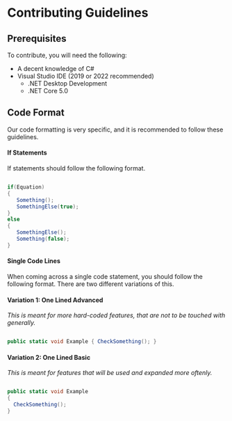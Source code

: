 # Contributing Guidelines

## Prerequisites
To contribute, you will need the following:

- A decent knowledge of C#
- Visual Studio IDE (2019 or 2022 recommended)
  - .NET Desktop Development
  - .NET Core 5.0


## Code Format
Our code formatting is very specific, and it is recommended to follow these guidelines.


#### If Statements ####

If statements should follow the following format.


```csharp

if(Equation)
{
   Something();
   SomethingElse(true);
}
else
{
   SomethingElse();
   Something(false);
}
````


#### Single Code Lines ####

When coming across a single code statement, you should follow the following format.
There are two different variations of this.

#### Variation 1: One Lined Advanced
*This is meant for more hard-coded features, that are not to be touched with generally.*

```csharp

public static void Example { CheckSomething(); }

````

#### Variation 2: One Lined Basic
*This is meant for features that will be used and expanded more oftenly.*

```csharp

public static void Example
{
  CheckSomething();
}
````

